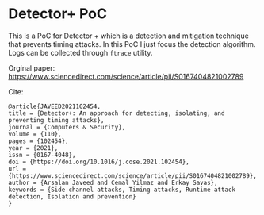 # Detector+ PoC

This is a PoC for Detector + which is a detection and mitigation technique that prevents timing attacks. In this PoC I just focus the detection algorithm. Logs can be collected through `ftrace` utility. 

Orginal paper:
https://www.sciencedirect.com/science/article/pii/S0167404821002789

Cite:
```
@article{JAVEED2021102454,
title = {Detector+: An approach for detecting, isolating, and preventing timing attacks},
journal = {Computers & Security},
volume = {110},
pages = {102454},
year = {2021},
issn = {0167-4048},
doi = {https://doi.org/10.1016/j.cose.2021.102454},
url = {https://www.sciencedirect.com/science/article/pii/S0167404821002789},
author = {Arsalan Javeed and Cemal Yilmaz and Erkay Savas},
keywords = {Side channel attacks, Timing attacks, Runtime attack detection, Isolation and prevention}
}
```